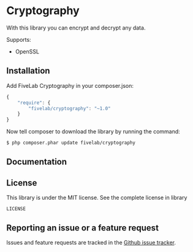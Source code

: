 Cryptography
============

With this library you can encrypt and decrypt any data.

Supports:

* OpenSSL

Installation
------------

Add FiveLab Cryptography in your composer.json:

```js
{
    "require": {
        "fivelab/cryptography": "~1.0"
    }
}
```

Now tell composer to download the library by running the command:

``` bash
$ php composer.phar update fivelab/cryptography
```

Documentation
-------------


License
-------

This library is under the MIT license. See the complete license in library

```
LICENSE
```

Reporting an issue or a feature request
---------------------------------------

Issues and feature requests are tracked in the [Github issue tracker](https://github.com/FiveLab/Cryptography/issues).
